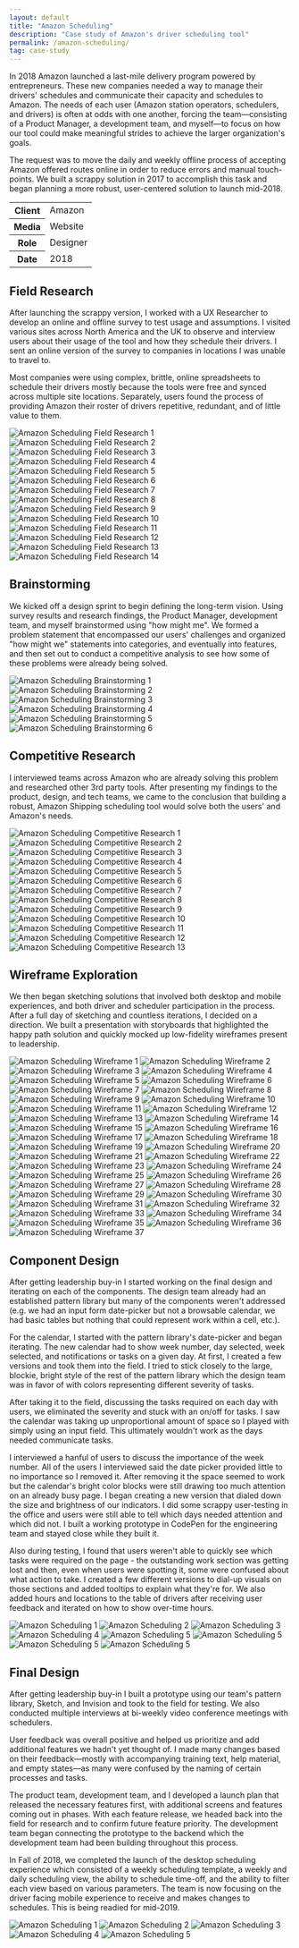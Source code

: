```yaml
---
layout: default
title: "Amazon Scheduling"
description: "Case study of Amazon's driver scheduling tool"
permalink: /amazon-scheduling/
tag: case-study
---
```



<section class="grid grid-item-12/12">
	<div class="grid-item-12/12 grid-item-7/12@md">
		<p>In 2018 Amazon launched a last-mile delivery program powered by entrepreneurs. These new companies needed a way to manage their drivers' schedules and communicate their capacity and schedules to Amazon. The needs of each user (Amazon station operators, schedulers, and drivers) is often at odds with one another, forcing the team&mdash;consisting of a Product Manager, a development team, and myself&mdash;to focus on how our tool could make meaningful strides to achieve the larger organization's goals.</p>
		<p>The request was to move the daily and weekly offline process of accepting Amazon offered routes online in order to reduce errors and manual touch-points. We built a scrappy solution in 2017 to accomplish this task and began planning a more robust, user-centered solution to launch mid-2018.</p>
	</div>
	<aside class="project-meta grid-item-12/12 grid-item-5/12@md">
		<table>
			<tbody>
				<tr>
					<th>Client</th>
					<td>Amazon</td>
				</tr>
				<tr>
					<th>Media</th>
					<td>Website</td>
				</tr>
				<tr>
					<th>Role</th>
					<td>Designer</td>
				</tr>
				<tr>
					<th>Date</th>
					<td>2018</td>
				</tr>
			</tbody>
		</table>
	</aside>
</section>
<section class="grid grid-item-12/12">
	<div class="grid-item-12/12 grid-item-4/12@md">
		<h2 class="mb-3">Field Research</h2>
		<p>After launching the scrappy version, I worked with a UX Researcher to develop an online and offline survey to test usage and assumptions. I visited various sites across North America and the UK to observe and interview users about their usage of the tool and how they schedule their drivers. I sent an online version of the survey to companies in locations I was unable to travel to.</p>
		<p>Most companies were using complex, brittle, online spreadsheets to schedule their drivers mostly because the tools were free and synced across multiple site locations. Separately, users found the process of providing Amazon their roster of drivers repetitive, redundant, and of little value to them.</p>
	</div>
	<div class="grid-item-12/12 grid-item-8/12@md grid">
		<img class="grid-item-4/12" src="{{ site.cdn }}/amazon-scheduling-field-research-01.jpg" alt="Amazon Scheduling Field Research 1">
		<img class="grid-item-4/12" src="{{ site.cdn }}/amazon-scheduling-field-research-02.jpg" alt="Amazon Scheduling Field Research 2">
		<img class="grid-item-4/12" src="{{ site.cdn }}/amazon-scheduling-field-research-03.jpg" alt="Amazon Scheduling Field Research 3">
		<img class="grid-item-4/12" src="{{ site.cdn }}/amazon-scheduling-field-research-04.jpg" alt="Amazon Scheduling Field Research 4">
		<img class="grid-item-4/12" src="{{ site.cdn }}/amazon-scheduling-field-research-05.jpg" alt="Amazon Scheduling Field Research 5">
		<img class="grid-item-4/12" src="{{ site.cdn }}/amazon-scheduling-field-research-06.jpg" alt="Amazon Scheduling Field Research 6">
		<img class="grid-item-4/12" src="{{ site.cdn }}/amazon-scheduling-field-research-07.jpg" alt="Amazon Scheduling Field Research 7">
		<img class="grid-item-4/12" src="{{ site.cdn }}/amazon-scheduling-field-research-08.jpg" alt="Amazon Scheduling Field Research 8">
		<img class="grid-item-4/12" src="{{ site.cdn }}/amazon-scheduling-field-research-09.jpg" alt="Amazon Scheduling Field Research 9">
		<img class="grid-item-4/12" src="{{ site.cdn }}/amazon-scheduling-field-research-10.jpg" alt="Amazon Scheduling Field Research 10">
		<img class="grid-item-4/12" src="{{ site.cdn }}/amazon-scheduling-field-research-11.jpg" alt="Amazon Scheduling Field Research 11">
		<img class="grid-item-4/12" src="{{ site.cdn }}/amazon-scheduling-field-research-12.jpg" alt="Amazon Scheduling Field Research 12">
		<img class="grid-item-4/12" src="{{ site.cdn }}/amazon-scheduling-field-research-13.jpg" alt="Amazon Scheduling Field Research 13">
		<img class="grid-item-4/12" src="{{ site.cdn }}/amazon-scheduling-field-research-14.jpg" alt="Amazon Scheduling Field Research 14">
	</div>
</section>
<section class="grid grid-item-12/12">
	<div class="grid-item-12/12 grid-item-4/12@md">
		<h2 class="mb-3">Brainstorming</h2>
		<p>We kicked off a design sprint to begin defining the long-term vision. Using survey results and research findings, the Product Manager, development team, and myself brainstormed using "how might me". We formed a problem statement that encompassed our users' challenges and organized "how might we" statements into categories, and eventually into features, and then set out to conduct a competitive analysis to see how some of these problems were already being solved.</p>
	</div>
	<div class="grid-item-12/12 grid-item-8/12@md grid">
		<img class="grid-item-4/12" src="{{ site.cdn }}/amazon-scheduling-brainstorming-01.jpg" alt="Amazon Scheduling Brainstorming 1">
		<img class="grid-item-4/12" src="{{ site.cdn }}/amazon-scheduling-brainstorming-02.jpg" alt="Amazon Scheduling Brainstorming 2">
		<img class="grid-item-4/12" src="{{ site.cdn }}/amazon-scheduling-brainstorming-03.jpg" alt="Amazon Scheduling Brainstorming 3">
		<img class="grid-item-4/12" src="{{ site.cdn }}/amazon-scheduling-brainstorming-04.jpg" alt="Amazon Scheduling Brainstorming 4">
		<img class="grid-item-4/12" src="{{ site.cdn }}/amazon-scheduling-brainstorming-05.jpg" alt="Amazon Scheduling Brainstorming 5">
		<img class="grid-item-4/12" src="{{ site.cdn }}/amazon-scheduling-brainstorming-06.jpg" alt="Amazon Scheduling Brainstorming 6">
	</div>
</section>
<section class="grid grid-item-12/12">
	<div class="grid-item-12/12 grid-item-4/12@md">
		<h2 class="mb-3">Competitive Research</h2>
		<p>I interviewed teams across Amazon who are already solving this problem and researched other 3rd party tools. After presenting my findings to the product, design, and tech teams, we came to the conclusion that building a robust, Amazon Shipping scheduling tool would solve both the users' and Amazon's needs.</p>
	</div>
	<div class="grid-item-12/12 grid-item-8/12@md grid">
		<img class="grid-item-4/12" src="{{ site.cdn }}/amazon-scheduling-competitive-research-01.jpg" alt="Amazon Scheduling Competitive Research 1">
		<img class="grid-item-4/12" src="{{ site.cdn }}/amazon-scheduling-competitive-research-02.jpg" alt="Amazon Scheduling Competitive Research 2">
		<img class="grid-item-4/12" src="{{ site.cdn }}/amazon-scheduling-competitive-research-03.jpg" alt="Amazon Scheduling Competitive Research 3">
		<img class="grid-item-4/12" src="{{ site.cdn }}/amazon-scheduling-competitive-research-04.jpg" alt="Amazon Scheduling Competitive Research 4">
		<img class="grid-item-4/12" src="{{ site.cdn }}/amazon-scheduling-competitive-research-05.jpg" alt="Amazon Scheduling Competitive Research 5">
		<img class="grid-item-4/12" src="{{ site.cdn }}/amazon-scheduling-competitive-research-06.png" alt="Amazon Scheduling Competitive Research 6">
		<img class="grid-item-4/12" src="{{ site.cdn }}/amazon-scheduling-competitive-research-07.png" alt="Amazon Scheduling Competitive Research 7">
		<img class="grid-item-4/12" src="{{ site.cdn }}/amazon-scheduling-competitive-research-08.png" alt="Amazon Scheduling Competitive Research 8">
		<img class="grid-item-4/12" src="{{ site.cdn }}/amazon-scheduling-competitive-research-09.png" alt="Amazon Scheduling Competitive Research 9">
		<img class="grid-item-4/12" src="{{ site.cdn }}/amazon-scheduling-competitive-research-10.png" alt="Amazon Scheduling Competitive Research 10">
		<img class="grid-item-4/12" src="{{ site.cdn }}/amazon-scheduling-competitive-research-11.png" alt="Amazon Scheduling Competitive Research 11">
		<img class="grid-item-4/12" src="{{ site.cdn }}/amazon-scheduling-competitive-research-12.png" alt="Amazon Scheduling Competitive Research 12">
		<img class="grid-item-4/12" src="{{ site.cdn }}/amazon-scheduling-competitive-research-13.png" alt="Amazon Scheduling Competitive Research 13">
	</div>
</section>
<section class="grid grid-item-12/12">
	<div class="grid-item-12/12 grid-item-4/12@md">
		<h2 class="mb-3">Wireframe Exploration</h2>
		<p>We then began sketching solutions that involved both desktop and mobile experiences, and both driver and scheduler participation in the process. After a full day of sketching and countless iterations, I decided on a direction. We built a presentation with storyboards that highlighted the happy path solution and quickly mocked up low-fidelity wireframes present to leadership.</p>
	</div>
	<div class="grid-item-12/12 grid-item-8/12@md grid">
		<img class="grid-item-4/12" src="{{ site.cdn }}/amazon-scheduling-wireframe-01.png" alt="Amazon Scheduling Wireframe 1">
		<img class="grid-item-4/12" src="{{ site.cdn }}/amazon-scheduling-wireframe-02.png" alt="Amazon Scheduling Wireframe 2">
		<img class="grid-item-4/12" src="{{ site.cdn }}/amazon-scheduling-wireframe-03.png" alt="Amazon Scheduling Wireframe 3">
		<img class="grid-item-4/12" src="{{ site.cdn }}/amazon-scheduling-wireframe-04.png" alt="Amazon Scheduling Wireframe 4">
		<img class="grid-item-4/12" src="{{ site.cdn }}/amazon-scheduling-wireframe-05.png" alt="Amazon Scheduling Wireframe 5">
		<img class="grid-item-4/12" src="{{ site.cdn }}/amazon-scheduling-wireframe-06.png" alt="Amazon Scheduling Wireframe 6">
		<img class="grid-item-4/12" src="{{ site.cdn }}/amazon-scheduling-wireframe-07.png" alt="Amazon Scheduling Wireframe 7">
		<img class="grid-item-4/12" src="{{ site.cdn }}/amazon-scheduling-wireframe-08.png" alt="Amazon Scheduling Wireframe 8">
		<img class="grid-item-4/12" src="{{ site.cdn }}/amazon-scheduling-wireframe-09.png" alt="Amazon Scheduling Wireframe 9">
		<img class="grid-item-4/12" src="{{ site.cdn }}/amazon-scheduling-wireframe-10.png" alt="Amazon Scheduling Wireframe 10">
		<img class="grid-item-4/12" src="{{ site.cdn }}/amazon-scheduling-wireframe-11.png" alt="Amazon Scheduling Wireframe 11">
		<img class="grid-item-4/12" src="{{ site.cdn }}/amazon-scheduling-wireframe-12.png" alt="Amazon Scheduling Wireframe 12">
		<img class="grid-item-4/12" src="{{ site.cdn }}/amazon-scheduling-wireframe-13.png" alt="Amazon Scheduling Wireframe 13">
		<img class="grid-item-4/12" src="{{ site.cdn }}/amazon-scheduling-wireframe-14.png" alt="Amazon Scheduling Wireframe 14">
		<img class="grid-item-4/12" src="{{ site.cdn }}/amazon-scheduling-wireframe-15.png" alt="Amazon Scheduling Wireframe 15">
		<img class="grid-item-4/12" src="{{ site.cdn }}/amazon-scheduling-wireframe-16.png" alt="Amazon Scheduling Wireframe 16">
		<img class="grid-item-4/12" src="{{ site.cdn }}/amazon-scheduling-wireframe-17.png" alt="Amazon Scheduling Wireframe 17">
		<img class="grid-item-4/12" src="{{ site.cdn }}/amazon-scheduling-wireframe-18.png" alt="Amazon Scheduling Wireframe 18">
		<img class="grid-item-4/12" src="{{ site.cdn }}/amazon-scheduling-wireframe-19.png" alt="Amazon Scheduling Wireframe 19">
		<img class="grid-item-4/12" src="{{ site.cdn }}/amazon-scheduling-wireframe-20.png" alt="Amazon Scheduling Wireframe 20">
		<img class="grid-item-4/12" src="{{ site.cdn }}/amazon-scheduling-wireframe-21.png" alt="Amazon Scheduling Wireframe 21">
		<img class="grid-item-4/12" src="{{ site.cdn }}/amazon-scheduling-wireframe-22.png" alt="Amazon Scheduling Wireframe 22">
		<img class="grid-item-4/12" src="{{ site.cdn }}/amazon-scheduling-wireframe-23.png" alt="Amazon Scheduling Wireframe 23">
		<img class="grid-item-4/12" src="{{ site.cdn }}/amazon-scheduling-wireframe-24.png" alt="Amazon Scheduling Wireframe 24">
		<img class="grid-item-4/12" src="{{ site.cdn }}/amazon-scheduling-wireframe-25.png" alt="Amazon Scheduling Wireframe 25">
		<img class="grid-item-4/12" src="{{ site.cdn }}/amazon-scheduling-wireframe-26.png" alt="Amazon Scheduling Wireframe 26">
		<img class="grid-item-4/12" src="{{ site.cdn }}/amazon-scheduling-wireframe-27.png" alt="Amazon Scheduling Wireframe 27">
		<img class="grid-item-4/12" src="{{ site.cdn }}/amazon-scheduling-wireframe-28.png" alt="Amazon Scheduling Wireframe 28">
		<img class="grid-item-4/12" src="{{ site.cdn }}/amazon-scheduling-wireframe-29.png" alt="Amazon Scheduling Wireframe 29">
		<img class="grid-item-4/12" src="{{ site.cdn }}/amazon-scheduling-wireframe-30.png" alt="Amazon Scheduling Wireframe 30">
		<img class="grid-item-4/12" src="{{ site.cdn }}/amazon-scheduling-wireframe-31.png" alt="Amazon Scheduling Wireframe 31">
		<img class="grid-item-4/12" src="{{ site.cdn }}/amazon-scheduling-wireframe-32.png" alt="Amazon Scheduling Wireframe 32">
		<img class="grid-item-4/12" src="{{ site.cdn }}/amazon-scheduling-wireframe-33.png" alt="Amazon Scheduling Wireframe 33">
		<img class="grid-item-4/12" src="{{ site.cdn }}/amazon-scheduling-wireframe-34.png" alt="Amazon Scheduling Wireframe 34">
		<img class="grid-item-4/12" src="{{ site.cdn }}/amazon-scheduling-wireframe-35.png" alt="Amazon Scheduling Wireframe 35">
		<img class="grid-item-4/12" src="{{ site.cdn }}/amazon-scheduling-wireframe-36.png" alt="Amazon Scheduling Wireframe 36">
		<img class="grid-item-4/12" src="{{ site.cdn }}/amazon-scheduling-wireframe-37.png" alt="Amazon Scheduling Wireframe 37">
	</div>
</section>
<section class="grid grid-item-12/12">
	<div class="grid-item-12/12 grid-item-4/12@md">
		<h2 class="mb-3">Component Design</h2>
		<p>After getting leadership buy-in I started working on the final design and iterating on each of the components. The design team already had an established pattern library but many of the components weren't addressed (e.g. we had an input form date-picker but not a browsable calendar, we had basic tables but nothing that could represent work within a cell, etc.).</p>
		<p>For the calendar, I started with the pattern library's date-picker and began iterating. The new calendar had to show week number, day selected, week selected, and notifications or tasks on a given day. At first, I created a few versions and took them into the field. I tried to stick closely to the large, blockie, bright style of the rest of the pattern library which the design team was in favor of with colors representing different severity of tasks.</p>
		<p>After taking it to the field, discussing the tasks required on each day with users, we eliminated the severity and stuck with an on/off for tasks. I saw the calendar was taking up unproportional amount of space so I played with simply using an input field. This ultimately wouldn't work as the days needed communicate tasks.</p>
		<p>I interviewed a hanful of users to discuss the importance of the week number. All of the users I interviewed said the date picker provided little to no importance so I removed it. After removing it the space seemed to work but the calendar's bright color blocks were still drawing too much attention on an already busy page. I began creating a new version that dialed down the size and brightness of our indicators. I did some scrappy user-testing in the office and users were still able to tell which days needed attention and which did not. I built a working prototype in CodePen for the engineering team and stayed close while they built it.</p>
		<p>Also during testing, I found that users weren't able to quickly see which tasks were required on the page - the outstanding work section was getting lost and then, even when users were spotting it, some were confused about what action to take. I created a few different versions to dial-up visuals on those sections and added tooltips to explain what they're for. We also added hours and locations to the table of drivers after receiving user feedback and iterated on how to show over-time hours.</p>
	</div>
	<div class="grid-item-12/12 grid-item-8/12@md grid">
		<img class="grid-item-6/12" src="{{ site.cdn }}/amazon-scheduling-calendar-picker.png" alt="Amazon Scheduling 1">
		<img class="grid-item-6/12" src="{{ site.cdn }}/amazon-scheduling-calendar-color-block.png" alt="Amazon Scheduling 2">
		<img class="grid-item-6/12" src="{{ site.cdn }}/amazon-scheduling-calendar-in-context.png" alt="Amazon Scheduling 3">
		<img class="grid-item-6/12" src="{{ site.cdn }}/amazon-scheduling-calendar-on-off.png" alt="Amazon Scheduling 4">
		<img class="grid-item-6/12" src="{{ site.cdn }}/amazon-scheduling-calendar-no-week.png" alt="Amazon Scheduling 5">
		<img class="grid-item-6/12" src="{{ site.cdn }}/amazon-scheduling-calendar-no-date-picker.png" alt="Amazon Scheduling 5">
		<img class="grid-item-6/12" src="{{ site.cdn }}/amazon-scheduling-calendar-final.png" alt="Amazon Scheduling 5">
		<img class="grid-item-12/12" src="{{ site.cdn }}/amazon-scheduling-outstanding-iteration.png" alt="Amazon Scheduling 5">
	</div>
</section>
<section class="grid grid-item-12/12">
	<div class="grid-item-12/12 grid-item-4/12@md">
		<h2 class="mb-3">Final Design</h2>
		<p>After getting leadership buy-in I built a prototype using our team's pattern library, Sketch, and Invision and took to the field for testing. We also conducted multiple interviews at bi-weekly video conference meetings with schedulers.</p>
		<p>User feedback was overall positive and helped us prioritize and add additional features we hadn't yet thought of. I made many changes based on their feedback—mostly with accompanying training text, help material, and empty states—as many were confused by the naming of certain processes and tasks.</p>
		<p>The product team, development team, and I developed a launch plan that released the necessary features first, with additional screens and features coming out in phases. With each feature release, we headed back into the field for research and to confirm future feature priority. The development team began connecting the prototype to the backend which the development team had been building throughout this process.</p>
		<p>In Fall of 2018, we completed the launch of the desktop scheduling experience which consisted of a weekly scheduling template, a weekly and daily scheduling view, the ability to schedule time-off, and the ability to filter each view based on various parameters. The team is now focusing on the driver facing mobile experience to receive and makes changes to schedules. This is being readied for mid-2019.</p>
	</div>
	<div class="grid-item-12/12 grid-item-8/12@md grid">
		<img class="grid-item-12/12" src="{{ site.cdn }}/amazon-scheduling-final-01.png" alt="Amazon Scheduling 1">
		<img class="grid-item-12/12" src="{{ site.cdn }}/amazon-scheduling-final-02.png" alt="Amazon Scheduling 2">
		<img class="grid-item-12/12" src="{{ site.cdn }}/amazon-scheduling-final-03.png" alt="Amazon Scheduling 3">
		<img class="grid-item-12/12" src="{{ site.cdn }}/amazon-scheduling-final-04.png" alt="Amazon Scheduling 4">
		<img class="grid-item-12/12" src="{{ site.cdn }}/amazon-scheduling-final-05.png" alt="Amazon Scheduling 5">
	</div>
</section>
